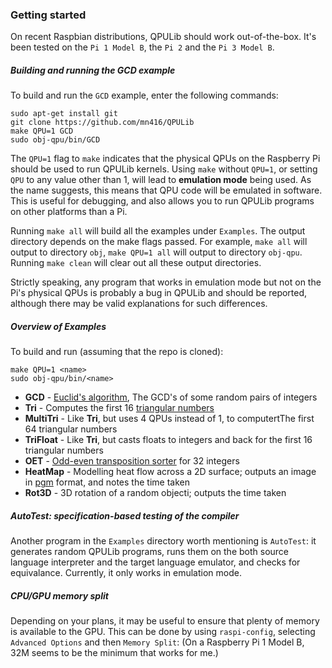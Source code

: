 ### Getting started

On recent Raspbian distributions, QPULib should work out-of-the-box.
It's been tested on the `Pi 1 Model B`, the `Pi 2` and the `Pi 3 Model B`.

##### Building and running the GCD example

To build and run the `GCD` example, enter the following commands:

```
sudo apt-get install git
git clone https://github.com/mn416/QPULib
make QPU=1 GCD
sudo obj-qpu/bin/GCD
```

The `QPU=1` flag to `make` indicates that the physical QPUs on the
Raspberry Pi should be used to run QPULib kernels.  Using
`make` without `QPU=1`, or setting `QPU` to any value other than 1,
will lead to **emulation mode** being used.  As the name suggests,
this means that QPU code will be emulated in software.  This is useful
for debugging, and also allows you to run QPULib programs on other platforms
than a Pi.

Running `make all` will build all the examples under `Examples`.  The output directory
depends on the make flags passed.  For example, `make all` will output to directory
`obj`, `make QPU=1 all` will output to directory `obj-qpu`.  Running `make clean` will
clear out all these output directories.

Strictly speaking, any program that works in emulation mode but not on
the Pi's physical QPUs is probably a bug in QPULib and should be
reported, although there may be valid explanations for such
differences.

##### Overview of Examples

To build and run (assuming that the repo is cloned):

```
make QPU=1 <name>
sudo obj-qpu/bin/<name>
```

- **GCD**       - [Euclid's algorithm](https://en.wikipedia.org/wiki/Euclidean_algorithm), The GCD's of some random pairs of integers
- **Tri**       - Computes the first 16 [triangular numbers](https://en.wikipedia.org/wiki/Triangular_number)
- **MultiTri**  - Like **Tri**, but uses 4 QPUs instead of 1, to computertThe first 64 triangular numbers
- **TriFloat**  - Like **Tri**, but casts floats to integers and back for the first 16 triangular numbers
- **OET**       - [Odd-even transposition sorter](https://en.wikipedia.org/wiki/Odd%E2%80%93even_sort) for 32 integers
- **HeatMap**   - Modelling heat flow across a 2D surface; outputs an image in [pgm](http://netpbm.sourceforge.net/doc/pgm.html) format, and notes the time taken
- **Rot3D**     -  3D rotation of a random objecti; outputs the time taken

##### AutoTest: specification-based testing of the compiler

Another program in the `Examples` directory worth mentioning is
`AutoTest`: it generates random QPULib programs, runs them on the both
source language interpreter and the target language emulator, and
checks for equivalance.  Currently, it only works in emulation mode.

##### CPU/GPU memory split

Depending on your plans, it may be useful to ensure that plenty of
memory is available to the GPU.  This can be done by using
`raspi-config`, selecting `Advanced Options` and then `Memory Split`:
(On a Raspberry Pi 1 Model B, 32M seems to be the minimum that works
for me.)
